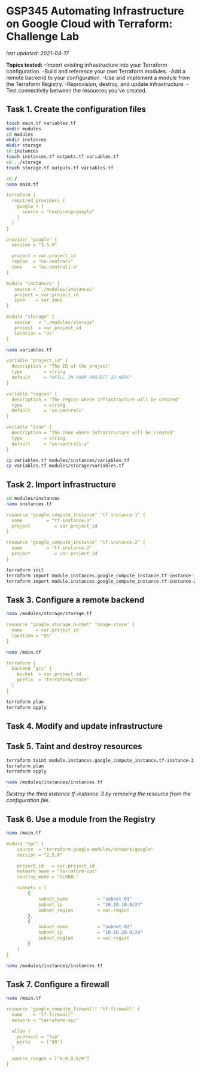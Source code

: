 # GSP345 Automating Infrastructure on Google Cloud with Terraform: Challenge Lab

_last updated: 2021-04-17_

**Topics tested:**
-Import existing infrastructure into your Terraform configuration.
-Build and reference your own Terraform modules.
-Add a remote backend to your configuration.
-Use and implement a module from the Terraform Registry.
-Reprovision, destroy, and update infrastructure.
-Test connectivity between the resources you've created.


## Task 1. Create the configuration files

```bash
touch main.tf variables.tf
mkdir modules
cd modules
mkdir instances
mkdir storage
cd instances
touch instances.tf outputs.tf variables.tf
cd ../storage
touch storage.tf outputs.tf variables.tf

```

```bash
cd /
nano main.tf
```

```yaml
terraform {
  required_providers {
    google = {
      source = "hashicorp/google"
    }
  }
}

provider "google" {
  version = "3.5.0"

  project = var.project_id
  region  = "us-central1"
  zone    = "us-central1-a"
}

module "instances" {
   source = "./modules/instances"
   project = var.project_id
   zone    = var.zone
}

module "storage" {
   source   = "./modules/storage"
   project  = var.project_id
   location = "US"
}

```

```bash
nano variables.tf
```

```yaml
variable "project_id" {
  description = "The ID of the project"
  type        = string
  default     = "#FILL IN YOUR PROJECT ID HERE"
}

variable "region" {
  description = "The region where infrastructure will be created"
  type        = string
  default     = "us-central1"
}

variable "zone" {
  description = "The zone where infrastructure will be created"
  type        = string
  default     = "us-central1-a"
}

```

```bash
cp variables.tf modules/instances/variables.tf
cp variables.tf modules/storage/variables.tf
```

## Task 2. Import infrastructure

```bash
cd modules/instances
nano instances.tf
```

```yaml
resource "google_compute_instance" "tf-instance-1" {
  name         = "tf-instance-1"
  project         = var.project_id
}

resource "google_compute_instance" "tf-instance-2" {
  name         = "tf-instance-2"
  project         = var.project_id
}
```

```bash
terraform init
terraform import module.instances.google_compute_instance.tf-instance-1 i-
terraform import module.instances.google_compute_instance.tf-instance-2 i-
```

## Task 3. Configure a remote backend

```bash
nano /modules/storage/storage.tf
```

```yaml
resource "google_storage_bucket" "image-store" {
  name     = var.project_id
  location = "US"
}
```

```bash
nano /main.tf
```

```yaml
terraform {
  backend "gcs" {
    bucket  = var.project_id
    prefix  = "terraform/state"
  }
}
```

```bash
terraform plan
terraform apply
```

## Task 4. Modify and update infrastructure


## Task 5. Taint and destroy resources

```bash
terraform taint module.instances.google_compute_instance.tf-instance-3
terraform plan
terraform apply
```

```bash
nano /modules/instances/instances.tf
```

_Destroy the third instance tf-instance-3 by removing the resource from the configuration file._

## Task 6. Use a module from the Registry

```bash
nano /main.tf
```

```yaml
module "vpc" {
    source  = "terraform-google-modules/network/google"
    version = "2.5.0"

    project_id   = var.project_id
    network_name = "terraform-vpc"
    routing_mode = "GLOBAL"

    subnets = [
        {
            subnet_name           = "subnet-01"
            subnet_ip             = "10.10.10.0/24"
            subnet_region         = var.region
        },
        {
            subnet_name           = "subnet-02"
            subnet_ip             = "10.10.20.0/24"
            subnet_region         = var.region
        }
    ]
}
```

```bash
nano /modules/instances/instances.tf
```

## Task 7. Configure a firewall

```bash
nano /main.tf
```

```yaml
resource "google_compute_firewall" "tf-firewall" {
  name    = "tf-firewall"
  network = "terraform-vpc"

  allow {
    protocol = "tcp"
    ports    = ["80"]
  }

  source_ranges = ["0.0.0.0/0"]
}
```